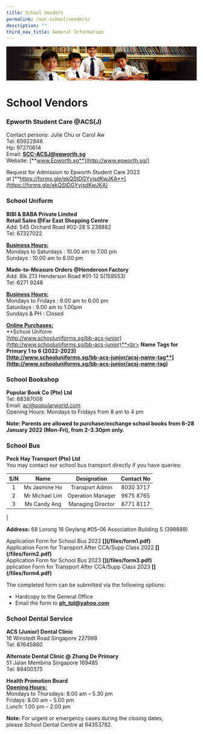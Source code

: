 ```yaml
---
title: School Vendors
permalink: /our-school/vendors/
description: ""
third_nav_title: General Information
---
```

![](/images/Sub-banner1.jpg)

School Vendors
==============

### **Epworth Student Care @ACS(J)**

Contact persons: Julie Chu or Carol Aw<br>
Tel: 65922846<br>
Hp: 97270614<br>
Email:&nbsp;[**SCC-ACSJ@epworth.sg**](mailto:SCC-ACSJ@epworth.sg)<br>
Website:&nbsp;[**www.Epworth.sg**](http://www.epworth.sg/)

Request for Admission to Epworth Student Care 2023 at&nbsp;[**https://forms.gle/ekQStDGYyjsdKwJKA**](https://forms.gle/ekQStDGYyjsdKwJKA)

### **School Uniform**

**BIBI &amp; BABA Private Limited**<br>
**Retail Sales @Far East Shopping Centre**<br>
Add: 545 Orchard Road #02-28&nbsp;S 238882<br>
Tel: 67327022&nbsp;  

<b><u>Business Hours:</u></b><br>
Mondays to Saturdays : 10.00 am to 7.00 pm<br>
Sundays : 10.00 am to 6.00 pm&nbsp;  

**Made-to-Measure Orders @Henderson Factory**<br>
Add: Blk 213 Henderson Road #01-12 S(159553)<br>
Tel: 6271 9248
  
<b><u>Business Hours:</u></b><br>
Mondays to Fridays : 9.00 am to 6.00 pm<br>
Saturdays : 9.00 am to 1.00pm<br>
Sundays &amp; PH : Closed

<b><u>Online Purchases:</u></b><br>
**School Uniform<br>
[http://www.schooluniforms.sg/bb-acs-junior](http://www.schooluniforms.sg/bb-acs-junior)**<br>
**Name Tags for Primary 1 to 6 (2022-2023) <br>
[http://www.schooluniforms.sg/bb-acs-junior/acsj-name-tag**](http://www.schooluniforms.sg/bb-acs-junior/acsj-name-tag)**

### **School Bookshop**

**Popular Book Co (Pte) Ltd**<br>
Tel: 68387008<br>
Email:&nbsp;[acj@popularworld.com](mailto:acj@popularworld.com)<br>
Opening Hours: Mondays to Fridays from 8 am to 4 pm

**Note: Parents are allowed to purchase/exchange school books from 6-28 January 2022 (Mon-Fri), from 2-3.30pm only.**

### **School Bus**

**Peck Hay Transport (Pte) Ltd**  <br>
You may contact our school bus transport directly if you have queries:

| S/N | Name | Designation | Contact No |
|:---:|:---:|:---:|:---:|
| 1 | Ms Jasmine Ho | Transport Admin | 8030 3717 |
| 2 | Mr Michael Lim | Operation Manager | 9675 8765 |
| 3 | Ms Candy Ang | Managing Director | 8771 8117 |
|

**Address:**&nbsp;68 Lorong 16 Geylang #05-06&nbsp;Association Building S (398889)

Application Form for School Bus 2022 **[\](/files/form1.pdf)**<br>
Application Form for Transport After CCA/Supp Class 2022 **[\](/files/form2.pdf)**<br>
Application Form for School Bus 2023 **[\](/files/form3.pdf)**<br>
pplication Form for Transport After CCA/Supp Class 2023 **[\](/files/form4.pdf)**


The completed form can be submitted via the following options:  

*   Hardcopy to the General Office
*   Email the form to&nbsp;**[ph\_tpl@yahoo.com](mailto:ph_tpl@yahoo.com)**

	
### **School Dental Service**

**ACS (Junior) Dental Clinic**<br>
16 Winstedt Road Singapore 227988<br>
Tel: 87645860

**Alternate Dental Clinic @ Zhang De Primary**&nbsp;<br>
51 Jalan Membina Singapore 169485<br>
Tel: 89400375

**Health Promotion Board**<br>
<b><u>Opening Hours:</u></b><br>
Mondays to Thursdays: 8.00 am – 5.30 pm<br>
Fridays: 8.00 am – 5.00 pm<br>
Lunch: 1.00 pm – 2.00 pm

**Note:**&nbsp;For urgent or emergency cases during the&nbsp;closing dates, please&nbsp;School Dental Centre at 64353782.